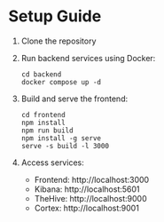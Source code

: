 # Setup Guide

1. Clone the repository
2. Run backend services using Docker:
   ```
   cd backend
   docker compose up -d
   ```

3. Build and serve the frontend:
   ```
   cd frontend
   npm install
   npm run build
   npm install -g serve
   serve -s build -l 3000
   ```

4. Access services:
   - Frontend: http://localhost:3000
   - Kibana: http://localhost:5601
   - TheHive: http://localhost:9000
   - Cortex: http://localhost:9001
